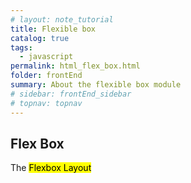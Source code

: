 ```yaml
---
# layout: note_tutorial
title: Flexible box
catalog: true
tags: 
  - javascript
permalink: html_flex_box.html
folder: frontEnd
summary: About the flexible box module
# sidebar: frontEnd_sidebar
# topnav: topnav
---
```


## Flex Box

<p>The <mark>Flexbox Layout</mark>